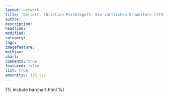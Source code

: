 ```yaml
---
layout: network
title: "Gellert, Christian Fürchtegott: Die zärtlichen Schwestern (1747)"
author:
description:
headline:
modified:
category:
tags:
imagefeature: 
mathjax: 
chart: 
comments: true
featured: false
list: true
amounttsv: 326.tsv
---
```

{% include barchart.html %}
